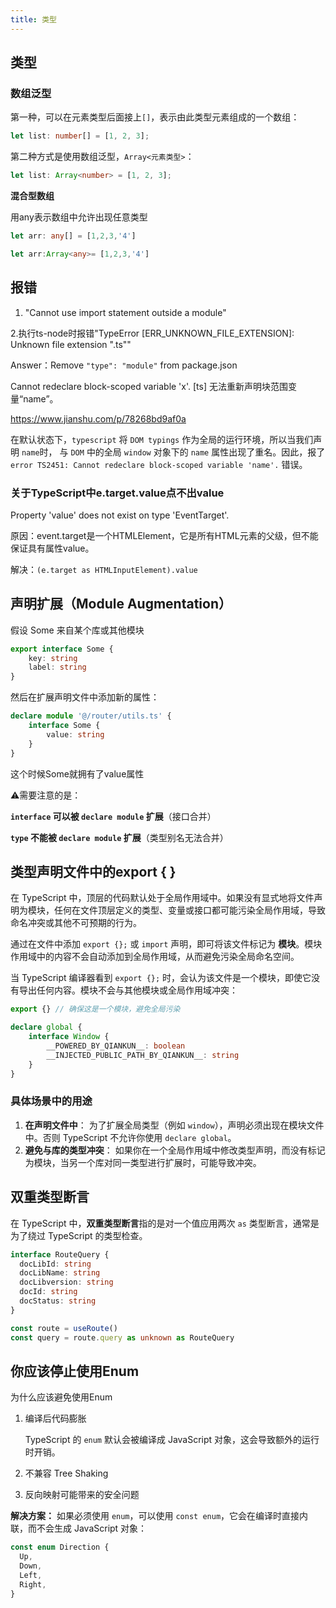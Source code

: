 ```yaml
---
title: 类型
---
```




## 类型

### 数组泛型

第一种，可以在元素类型后面接上`[]`，表示由此类型元素组成的一个数组：

```typescript
let list: number[] = [1, 2, 3];
```

第二种方式是使用数组泛型，`Array<元素类型>`：

```typescript
let list: Array<number> = [1, 2, 3];
```

**混合型数组**

用any表示数组中允许出现任意类型

```ts
let arr: any[] = [1,2,3,'4']
```

```ts
let arr:Array<any>= [1,2,3,'4']
```





## 报错

1. "Cannot use import statement outside a module"

2.执行ts-node时报错"TypeError [ERR_UNKNOWN_FILE_EXTENSION]: Unknown file extension ".ts""

Answer：Remove `"type": "module"` from package.json

Cannot redeclare block-scoped variable 'x'.  [ts] 无法重新声明块范围变量“name”。

https://www.jianshu.com/p/78268bd9af0a

在默认状态下，`typescript` 将 `DOM typings` 作为全局的运行环境，所以当我们声明 `name`时， 与 `DOM` 中的全局 `window` 对象下的 `name` 属性出现了重名。因此，报了 `error TS2451: Cannot redeclare block-scoped variable 'name'.` 错误。



### 关于TypeScript中e.target.value点不出value

Property 'value' does not exist on type 'EventTarget'.

原因：event.target是一个HTMLElement，它是所有HTML元素的父级，但不能保证具有属性value。

解决：`(e.target as HTMLInputElement).value`



## 声明扩展（Module Augmentation）

假设 Some 来自某个库或其他模块

```ts
export interface Some {
    key: string
    label: string
}
```

然后在扩展声明文件中添加新的属性：

```ts
declare module '@/router/utils.ts' {
    interface Some {
        value: string
    }
}
```

这个时候Some就拥有了value属性

⚠️需要注意的是：

**`interface` 可以被 `declare module` 扩展**（接口合并）

**`type` 不能被 `declare module` 扩展**（类型别名无法合并）



## 类型声明文件中的export { }

在 TypeScript 中，顶层的代码默认处于全局作用域中。如果没有显式地将文件声明为模块，任何在文件顶层定义的类型、变量或接口都可能污染全局作用域，导致命名冲突或其他不可预期的行为。

通过在文件中添加 `export {};` 或 `import` 声明，即可将该文件标记为 **模块**。模块作用域中的内容不会自动添加到全局作用域，从而避免污染全局命名空间。

当 TypeScript 编译器看到 `export {};` 时，会认为该文件是一个模块，即使它没有导出任何内容。模块不会与其他模块或全局作用域冲突：

```ts
export {} // 确保这是一个模块，避免全局污染

declare global {
    interface Window {
        __POWERED_BY_QIANKUN__: boolean
        __INJECTED_PUBLIC_PATH_BY_QIANKUN__: string
    }
}
```

### 具体场景中的用途

1. **在声明文件中**：
   为了扩展全局类型（例如 `window`），声明必须出现在模块文件中。否则 TypeScript 不允许你使用 `declare global`。
2. **避免与库的类型冲突**：
   如果你在一个全局作用域中修改类型声明，而没有标记为模块，当另一个库对同一类型进行扩展时，可能导致冲突。



## 双重类型断言

在 TypeScript 中，**双重类型断言**指的是对一个值应用两次 `as` 类型断言，通常是为了绕过 TypeScript 的类型检查。

```ts
interface RouteQuery {
  docLibId: string
  docLibName: string
  docLibversion: string
  docId: string
  docStatus: string
}

const route = useRoute()
const query = route.query as unknown as RouteQuery
```



## 你应该停止使用Enum

为什么应该避免使用Enum

1. 编译后代码膨胀

   TypeScript 的 `enum` 默认会被编译成 JavaScript 对象，这会导致额外的运行时开销。

2. 不兼容 Tree Shaking

3. 反向映射可能带来的安全问题

**解决方案：**
 如果必须使用 `enum`，可以使用 `const enum`，它会在编译时直接内联，而不会生成 JavaScript 对象：

```ts
const enum Direction {
  Up,
  Down,
  Left,
  Right,
}
```

